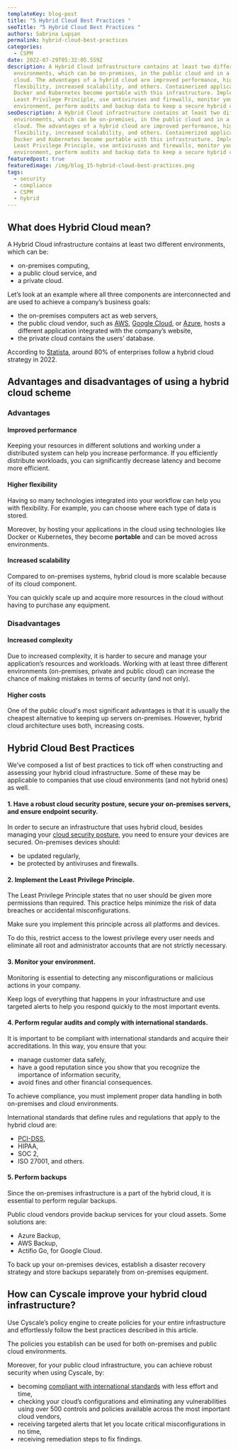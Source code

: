 ```yaml
---
templateKey: blog-post
title: "5 Hybrid Cloud Best Practices "
seoTitle: "5 Hybrid Cloud Best Practices "
authors: Sabrina Lupșan
permalink: hybrid-cloud-best-practices
categories:
  - CSPM
date: 2022-07-29T05:32:05.559Z
description: A Hybrid Cloud infrastructure contains at least two different
  environments, which can be on-premises, in the public cloud and in a private
  cloud. The advantages of a hybrid cloud are improved performance, higher
  flexibility, increased scalability, and others. Containerized applications in
  Docker and Kubernetes become portable with this infrastructure. Implement the
  Least Privilege Principle, use antiviruses and firewalls, monitor your
  environment, perform audits and backup data to keep a secure hybrid cloud.
seoDescription: A Hybrid Cloud infrastructure contains at least two different
  environments, which can be on-premises, in the public cloud and in a private
  cloud. The advantages of a hybrid cloud are improved performance, higher
  flexibility, increased scalability, and others. Containerized applications in
  Docker and Kubernetes become portable with this infrastructure. Implement the
  Least Privilege Principle, use antiviruses and firewalls, monitor your
  environment, perform audits and backup data to keep a secure hybrid cloud.
featuredpost: true
featuredimage: /img/blog_15-hybrid-cloud-best-practices.png
tags:
  - security
  - compliance
  - CSPM
  - hybrid
---
```

<!--StartFragment-->

## What does Hybrid Cloud mean? 

A Hybrid Cloud infrastructure contains at least two different environments, which can be: 

* on-premises computing,  
* a public cloud service, and  
* a private cloud. 

Let’s look at an example where all three components are interconnected and are used to achieve a company’s business goals: 

* the on-premises computers act as web servers,  
* the public cloud vendor, such as [AWS](https://cyscale.com/use-cases/aws-cloud-security/), [Google Cloud](https://cyscale.com/use-cases/gcp-cloud-security/), or [Azure](https://cyscale.com/use-cases/azure-cloud-security/), hosts a different application integrated with the company’s website, 
* the private cloud contains the users’ database. 

According to [Statista](https://www.statista.com/topics/7914/hybrid-cloud/), around 80% of enterprises follow a hybrid cloud strategy in 2022. 

## Advantages and disadvantages of using a hybrid cloud scheme

### Advantages 

#### Improved performance 

Keeping your resources in different solutions and working under a distributed system can help you increase performance. If you efficiently distribute workloads, you can significantly decrease latency and become more efficient. 

#### Higher flexibility 

Having so many technologies integrated into your workflow can help you with flexibility. For example, you can choose where each type of data is stored. 

Moreover, by hosting your applications in the cloud using technologies like Docker or Kubernetes, they become **portable** and can be moved across environments. 

#### Increased scalability 

Compared to on-premises systems, hybrid cloud is more scalable because of its cloud component. 

You can quickly scale up and acquire more resources in the cloud without having to purchase any equipment. 

### Disadvantages 

#### Increased complexity 

Due to increased complexity, it is harder to secure and manage your application’s resources and workloads. Working with at least three different environments (on-premises, private and public cloud) can increase the chance of making mistakes in terms of security (and not only). 

#### Higher costs 

One of the public cloud's most significant advantages is that it is usually the cheapest alternative to keeping up servers on-premises. However, hybrid cloud architecture uses both, increasing costs. 

## Hybrid Cloud Best Practices 

We’ve composed a list of best practices to tick off when constructing and assessing your hybrid cloud infrastructure. Some of these may be applicable to companies that use cloud environments (and not hybrid ones) as well. 

#### 1. Have a robust cloud security posture, secure your on-premises servers, and ensure endpoint security. 

In order to secure an infrastructure that uses hybrid cloud, besides managing your [cloud security posture](https://cyscale.com/blog/improve-cloud-security-posture/), you need to ensure your devices are secured. On-premises devices should: 

* be updated regularly, 
* be protected by antiviruses and firewalls. 



#### 2. Implement the Least Privilege Principle. 

The Least Privilege Principle states that no user should be given more permissions than required. This practice helps minimize the risk of data breaches or accidental misconfigurations. 

Make sure you implement this principle across all platforms and devices.  

To do this, restrict access to the lowest privilege every user needs and eliminate all root and administrator accounts that are not strictly necessary. 

#### 3. Monitor your environment. 

Monitoring is essential to detecting any misconfigurations or malicious actions in your company.  

Keep logs of everything that happens in your infrastructure and use targeted alerts to help you respond quickly to the most important events. 

#### 4. Perform regular audits and comply with international standards. 

It is important to be compliant with international standards and acquire their accreditations. In this way, you ensure that you: 

* manage customer data safely, 
* have a good reputation since you show that you recognize the importance of information security, 
* avoid fines and other financial consequences. 

To achieve compliance, you must implement proper data handling in both on-premises and cloud environments. 

International standards that define rules and regulations that apply to the hybrid cloud are: 

* [PCI-DSS,](https://cyscale.com/blog/pci-dss-compliance-in-cloud/) 
* HIPAA, 
* SOC 2, 
* ISO 27001, and others. 

#### 5. Perform backups 

Since the on-premises infrastructure is a part of the hybrid cloud, it is essential to perform regular backups.  

Public cloud vendors provide backup services for your cloud assets. Some solutions are: 

* Azure Backup, 
* AWS Backup, 
* Actifio Go, for Google Cloud. 

To back up your on-premises devices, establish a disaster recovery strategy and store backups separately from on-premises equipment. 

## How can Cyscale improve your hybrid cloud infrastructure? 

Use Cyscale’s policy engine to create policies for your entire infrastructure and effortlessly follow the best practices described in this article. 

The policies you establish can be used for both on-premises and public cloud environments. 

Moreover, for your public cloud infrastructure, you can achieve robust security when using Cyscale, by: 

* becoming [compliant with international standards](https://cyscale.com/use-cases/cloud-compliance-and-auditing/) with less effort and time, 
* checking your cloud’s configurations and eliminating any vulnerabilities using over 500 controls and policies available across the most important cloud vendors,  
* receiving targeted alerts that let you locate critical misconfigurations in no time, 
* receiving remediation steps to fix findings. 

<!--EndFragment-->
